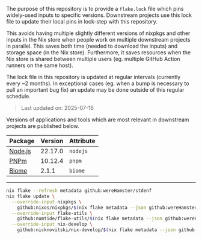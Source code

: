 The purpose of this repository is to provide a `flake.lock` file which pins
widely-used inputs to specific versions. Downstream projects use this lock
file to update their local pins in lock-step with this repository.

This avoids having multiple slightly different versions of nixpkgs and other
inputs in the Nix store when people work on multiple downstream projects
in parallel. This saves both time (needed to download the inputs) and storage
space (in the Nix store). Furthermore, it saves resources when the Nix store
is shared between multiple users (eg. multiple GitHub Action runners on the
same host).

The lock file in this repository is updated at regular intervals (currently
every ~2 months). In exceptional cases (eg. when a bump is necessary to pull
an important bug fix) an update may be done outside of this regular schedule.

> Last updated on: 2025-07-16

Versions of applications and tools which are most relevant in downstream
projects are published below.

| Package | Version | Attribute |
| ---- | ---- | ---- |
| [Node.js](https://nodejs.org/) | 22.17.0 | `nodejs` |
| [PNPm](https://pnpm.io/) | 10.12.4 | `pnpm` |
| [Biome](https://biomejs.dev/) | 2.1.1 | `biome` |
---

```sh
nix flake --refresh metadata github:wereHamster/stdenf
nix flake update \
  --override-input nixpkgs \
    github:nixos/nixpkgs/$(nix flake metadata --json github:wereHamster/stdenf | jq -r '.locks.nodes.nixpkgs.locked.rev') \
  --override-input flake-utils \
    github:numtide/flake-utils/$(nix flake metadata --json github:wereHamster/stdenf | jq -r '.locks.nodes."flake-utils".locked.rev') \
  --override-input nix-develop \
    github:nicknovitski/nix-develop/$(nix flake metadata --json github:wereHamster/stdenf | jq -r '.locks.nodes."nix-develop".locked.rev')
```

